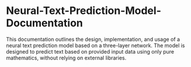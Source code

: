 # Neural-Text-Prediction-Model-Documentation
This documentation outlines the design, implementation, and usage of a neural text prediction model based on a three-layer network. The model is designed to predict text based on provided input data using only pure mathematics, without relying on external libraries.
